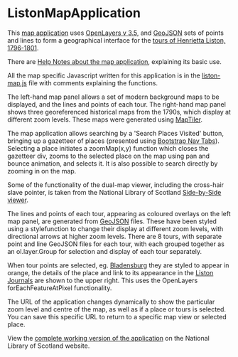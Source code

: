 ListonMapApplication
====================

This <a href="http://digital.nls.uk/travels-of-henrietta-liston/map/">map application</a> uses <a href="http://openlayers.org/">OpenLayers v 3.5</a>, and <a href="http://geojson.org/geojson-spec.html">GeoJSON</a> sets of points and lines to form a geographical interface for the <a href="http://digital.nls.uk/travels-of-henrietta-liston/index.html">tours of Henrietta Liston, 1796-1801</a>. 

There are <a href="http://digital.nls.uk/travels-of-henrietta-liston/places.html#help">Help Notes about the map application</a>, explaining its basic use.

All the map specific Javascript written for this application is in the <a href="https://github.com/NationalLibraryOfScotland/ListonMapApplication/blob/master/liston-map.js">liston-map.js</a> file with comments explaining the functions.

The left-hand map panel allows a set of modern background maps to be displayed, and the lines and points of each tour. The right-hand map panel shows three georeferenced historical maps from the 1790s, which display at different zoom levels. These maps were generated using <a href="https://www.maptiler.com/">MapTiler</a>.

The map application allows searching by a 'Search Places Visited' button, bringing up a gazetteer of places (presented using <a href="http://getbootstrap.com/components/#nav-tabs">Bootstrap Nav Tabs</a>). Selecting a place initiates a zoomMap(x,y) function which closes the gazetteer div, zooms to the selected place on the map using pan and bounce animation, and selects it. It is also possible to search directly by zooming in on the map. 

Some of the functionality of the dual-map viewer, including the cross-hair slave pointer, is taken from the National Library of Scotland <a href="http://maps.nls.uk/geo/explore/sidebyside.cfm">Side-by-Side viewer</a>.

The lines and points of each tour, appearing as coloured overlays on the left map panel, are generated from <a href="http://geojson.org/geojson-spec.html">GeoJSON</a> files. These have been styled using a stylefunction to change their display at different zoom levels, with directional arrows at higher zoom levels. There are 8 tours, with separate point and line GeoJSON files for each tour, with each grouped together as an ol.layer.Group for selection and display of each tour separately.

When tour points are selected, eg. <a href="http://digital.nls.uk/travels-of-henrietta-liston/map/#zoom=10&lat=38.9393&lon=-76.9339&tour=2&point=38.9393,-76.9339">Bladensburg</a> they are styled to appear in orange, the details of the place and link to its appearance in the <a href="http://digital.nls.uk/travels-of-henrietta-liston/browse/index.html">Liston Journals</a> are shown to the upper right. This uses the OpenLayers forEachFeatureAtPixel functionality.

The URL of the application changes dynamically to show the particular zoom level and centre of the map, as well as if a place or tours is selected. You can save this specific URL to return to a specific map view or selected place. 

View the <a href="http://digital.nls.uk/travels-of-henrietta-liston/map/">complete working version of the application</a> on the National Library of Scotland website.

